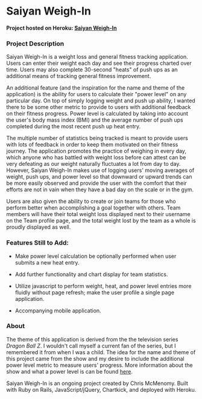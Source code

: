 # Saiyan Weigh-In

**Project hosted on Heroku: [Saiyan Weigh-In](https://saiyan-weigh-in.herokuapp.com/)**

### Project Description

Saiyan Weigh-In is a weight loss and general fitness tracking application. Users can enter their weight each day and see their progress charted over time. Users may also complete 30-second "heats" of push ups as an additional means of tracking general fitness improvement.

An additional feature (and the inspiration for the name and theme of the application) is the ability for users to calculate their "power level" on any particular day. On top of simply logging weight and push up ability, I wanted there to be some other metric to provide to users with additional feedback on their fitness progress. Power level is calculated by taking into account the user's body mass index (BMI) and the average number of push ups completed during the most recent push up heat entry.

The multiple number of statistics being tracked is meant to provide users with lots of feedback in order to keep them motivated on their fitness journey. The application promotes the practice of weighing in every day, which anyone who has battled with weight loss before can attest can be very defeating as our weight naturally fluctuates a lot from day to day. However, Saiyan Weigh-In makes use of logging users' moving averages of weight, push ups, and power level so that downward or upward trends can be more easily observed and provide the user with the comfort that their efforts are not in vain when they have a bad day on the scale or in the gym.

Users are also given the ability to create or join teams for those who perform better when accomplishing a goal together with others. Team members will have their total weight loss displayed next to their username on the Team profile page, and the total weight lost by the team as a whole is proudly displayed as well.

### Features Still to Add:

* Make power level calculation be optionally performed when user submits a new heat entry.

* Add further functionality and chart display for team statistics.

* Utilize javascript to perform weight, heat, and power level entries more fluidly without page refresh; make the user profile a single page application.

* Accompanying mobile application.

### About

The theme of this application is derived from the the television series *Dragon Ball Z*. I wouldn't call myself a current fan of the series, but I remembered it from when I was a child. The idea for the name and theme of this project came from the show and my desire to include the additional power level metric to measure users' progress. More information about the show and what a power level is can be found [here](http://dragonball.wikia.com/wiki/Power_level).

Saiyan Weigh-In is an ongoing project created by Chris McMenomy. Built with Ruby on Rails, JavaScript/jQuery, Chartkick, and deployed with Heroku.
